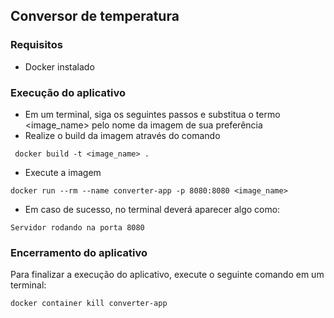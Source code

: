 ## Conversor de temperatura

### Requisitos
 -  Docker instalado

### Execução do aplicativo
 - Em um terminal, siga os seguintes passos e substitua o termo <image_name> pelo nome da imagem de sua preferência
 - Realize o build da imagem através do comando
 ```
  docker build -t <image_name> . 
 ```
 - Execute a imagem
 ```
 docker run --rm --name converter-app -p 8080:8080 <image_name>
 ```
 - Em caso de sucesso, no terminal deverá aparecer algo como:
 ```
 Servidor rodando na porta 8080
 ```
### Encerramento do aplicativo

Para finalizar a execução do aplicativo, execute o seguinte comando em um terminal:
```
docker container kill converter-app
```
